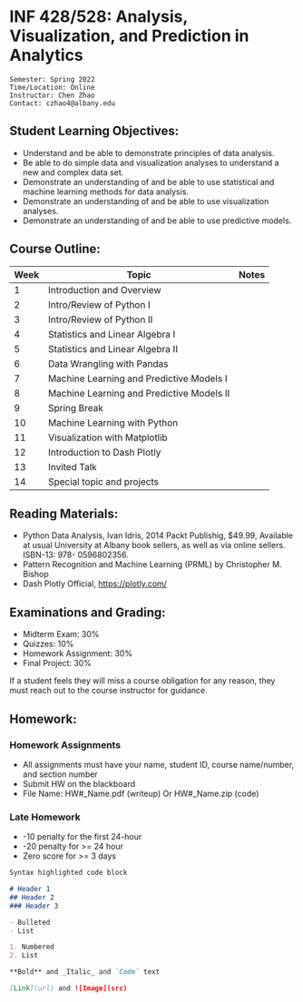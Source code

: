 # INF 428/528: Analysis, Visualization, and Prediction in Analytics

```
Semester: Spring 2022 
Time/Location: Online
Instructor: Chen Zhao
Contact: czhao4@albany.edu
```

## Student Learning Objectives:

* Understand and be able to demonstrate principles of data analysis.
* Be able to do simple data and visualization analyses to understand a new and complex data set.
* Demonstrate an understanding of and be able to use statistical and machine learning methods for data analysis.
* Demonstrate an understanding of and be able to use visualization analyses.
* Demonstrate an understanding of and be able to use predictive models.

## Course Outline:

| Week 	| Topic                                           	| Notes 	|
|------	|-------------------------------------------------	|-------	|
| 1    	| Introduction and Overview                       	|       	|
| 2    	|     Intro/Review of Python I                    	|       	|
| 3    	|     Intro/Review of Python II                   	|       	|
| 4    	|     Statistics and Linear Algebra I             	|       	|
| 5    	|     Statistics and Linear Algebra II            	|       	|
| 6    	|     Data Wrangling with Pandas                  	|       	|
| 7    	|     Machine Learning and Predictive Models I    	|       	|
| 8    	| Machine Learning and Predictive Models II       	|       	|
| 9    	|     Spring Break                                	|       	|
| 10   	|     Machine Learning with Python                	|       	|
| 11   	|     Visualization with Matplotlib               	|       	|
| 12   	|     Introduction to Dash Plotly                 	|       	|
| 13   	|     Invited Talk                                	|       	|
| 14   	|     Special topic and projects                  	|       	|

## Reading Materials:

* Python Data Analysis, Ivan Idris, 2014 Packt Publishig, $49.99, Available at usual University at Albany book sellers, as well as via online sellers. ISBN-13: 978- 0596802356.
* Pattern Recognition and Machine Learning (PRML) by Christopher M. Bishop
* Dash Plotly Official, https://plotly.com/

## Examinations and Grading:

* Midterm Exam: 30%
* Quizzes: 10%
* Homework Assignment: 30%
* Final Project: 30%

If a student feels they will miss a course obligation for any reason, they must reach out to the course instructor for guidance.

## Homework:
### Homework Assignments
* All assignments must have your name, student ID, course name/number, and section number
* Submit HW on the blackboard
* File Name: HW#_Name.pdf (writeup) Or HW#_Name.zip (code)

### Late Homework
* -10 penalty for the first 24-hour
* -20 penalty for >= 24 hour
* Zero score for >= 3 days





```markdown
Syntax highlighted code block

# Header 1
## Header 2
### Header 3

- Bulleted
- List

1. Numbered
2. List

**Bold** and _Italic_ and `Code` text

[Link](url) and ![Image](src)
```
